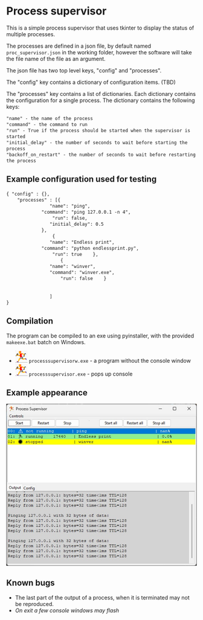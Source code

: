 # Process supervisor 



This is a simple process supervisor that uses tkinter to display the status of
multiple processes.  

The processes are defined in a json file, by default named `proc_supervisor.json` in the working folder,
however the software will take the file name of the file as an argument.


The json file has two top level keys, "config" and "processes". 

The "config" key contains a dictionary of configuration items.  (TBD)

The "processes" key contains a list of dictionaries.  Each dictionary contains the
configuration for a single process.  The dictionary contains the following keys:

    "name" - the name of the process
    "command" - the command to run
    "run" - True if the process should be started when the supervisor is started
    "initial_delay" - the number of seconds to wait before starting the process
    "backoff_on_restart" - the number of seconds to wait before restarting the process

## Example configuration used for testing    
```
{ "config" : {},
    "processes" : [{  
                "name": "ping",
             "command": "ping 127.0.0.1 -n 4",
                 "run": false,  
                "initial_delay": 0.5  
             },
                 {  
                "name": "Endless print",
             "command": "python endlessprint.py",
                 "run": true    },
                    {   
                "name": "winver",
                "command": "winver.exe",
                    "run": false    }
                        
                
                ]
}
```

## Compilation

The program can be compiled to an exe using pyinstaller, with the provided `makeexe.bat` batch on Windows.

* ![default icon](./img/icon32.png) `processsupervisorw.exe` - a program without the console window
* ![default icon](./img/icon32.png) `processsupervisor.exe` - pops up console


## Example appearance

![appearance of the GUI](./img/example_gui.jpg)


## Known bugs

* The last part of the output of a process, when it is terminated may not be reproduced.
* _On exit a few console windows may flash_

